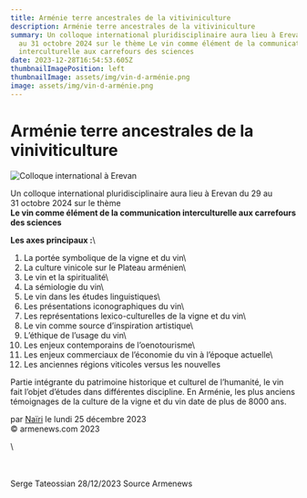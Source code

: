 ```yaml
---
title: Arménie terre ancestrales de la vitiviniculture
description: Arménie terre ancestrales de la vitiviniculture
summary: Un colloque international pluridisciplinaire aura lieu à Erevan du 29
  au 31 octobre 2024 sur le thème Le vin comme élément de la communication
  interculturelle aux carrefours des sciences
date: 2023-12-28T16:54:53.605Z
thumbnailImagePosition: left
thumbnailImage: assets/img/vin-d-arménie.png
image: assets/img/vin-d-arménie.png
---
```

<!--StartFragment-->

# Arménie terre ancestrales de la viniviticulture

![](assets/img/vitiviniculture-arménie.png "Colloque international à Erevan")

Un colloque international pluridisciplinaire aura lieu à Erevan du 29 au 31 octobre 2024 sur le thème\
**Le vin comme élément de la communication interculturelle aux carrefours des sciences**

[](https://www.armenews.com/IMG/png/2/b/8/capture_d_e_cran_2023-12-21_a_10_18.00.png "png/2/b/8/capture_d_e_cran_2023-12-21_a_10_18.00.png")

**Les axes principaux :**\

1. La portée symbolique de la vigne et du vin\
2. La culture vinicole sur le Plateau arménien\
3. Le vin et la spiritualité\
4. La sémiologie du vin\
5. Le vin dans les études linguistiques\
6. Les présentations iconographiques du vin\
7. Les représentations lexico-culturelles de la vigne et du vin\
8. Le vin comme source d’inspiration artistique\
9. L’éthique de l’usage du vin\
10. Les enjeux contemporains de l’oenotourisme\
11. Les enjeux commerciaux de l’économie du vin à l’époque actuelle\
12. Les anciennes régions viticoles versus les nouvelles

[](https://www.armenews.com/IMG/png/7/7/a/capture_d_e_cran_2023-12-21_a_10.17_01.png "png/7/7/a/capture_d_e_cran_2023-12-21_a_10.17_01.png")

Partie intégrante du patrimoine historique et culturel de l’humanité, le vin fait l’objet d’études dans différentes discipline. En Arménie, les plus anciens témoignages de la culture de la vigne et du vin date de plus de 8000 ans.

[](https://www.armenews.com/IMG/png/9/f/e/capture_d_e_cran_2023-12-21_a_10.17_19.png "png/9/f/e/capture_d_e_cran_2023-12-21_a_10.17_19.png")

par [Naïri](https://www.armenews.com/spip.php?page=auteur&id_auteur=475) le lundi 25 décembre 2023\
© armenews.com 2023

<!--EndFragment-->\

\
\
S﻿erge Tateossian   28/12/2023   Source Armenews